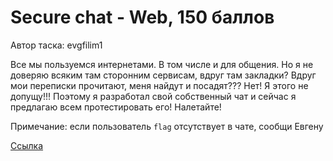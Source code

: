 # Secure chat - Web, 150 баллов
Автор таска: evgfilim1

Все мы пользуемся интернетами. В том числе и для общения. Но я не доверяю всяким там сторонним сервисам, вдруг там закладки? Вдруг мои переписки прочитают, меня найдут и посадят??? Нет! Я этого не допущу!!! Поэтому я разработал свой собственный чат и сейчас я предлагаю всем протестировать его! Налетайте!

Примечание: если пользователь `flag` отсутствует в чате, сообщи Евгену

[Ссылка](https://secure-chat-client.ctf.yummytacos.me/)
